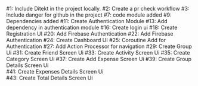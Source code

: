 #1: Include Ditekt in the project locally.
#2: Create a pr check workflow
#3: Include danger for github in the project
#7: code module added 
#9: Dependencies added
#11: Create Authentication Module
#13: Add dependency in authentication module
#16: Create login ui
#18: Create Registration UI
#20: Add Firebase Authentication
#22: Add Firebase Authentication
#24: Create Dashboard UI
#25: Coroutine Add for Authentication
#27: Add Action Processor for navigation
#29: Create Group Ui
#31: Create Friend Screen Ui
#33: Create Activity Screen Ui
#35: Create Category Screen Ui
#37: Create Add Expense Screen Ui
#39: Create Group Details Screen Ui  
#41: Create Expenses Details Screen Ui  
#43: Create Total Details Screen Ui 
